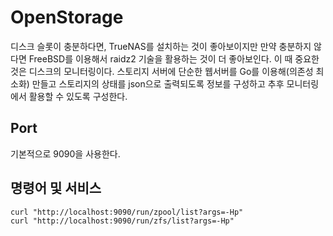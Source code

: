 # OpenStorage

디스크 슬롯이 충분하다면, TrueNAS를 설치하는 것이 좋아보이지만 만약 충분하지 않다면 FreeBSD를 이용해서 raidz2 기술을 활용하는 것이 더 좋아보인다.
이 때 중요한것은 디스크의 모니터링이다. 스토리지 서버에 단순한 웹서버를 Go를 이용해(의존성 최소화) 만들고 스토리지의 상태를 json으로 출력되도록 정보를 구성하고 추후 모니터링에서 활용할 수 있도록 구성한다.

## Port

기본적으로 9090을 사용한다.

## 명령어 및 서비스

```
curl "http://localhost:9090/run/zpool/list?args=-Hp"
curl "http://localhost:9090/run/zfs/list?args=-Hp"
```
